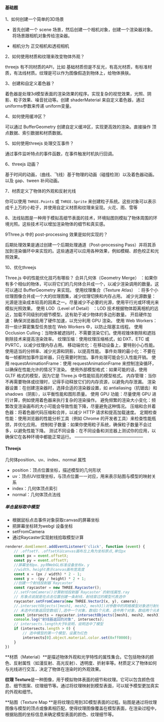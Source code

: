 #### 基础题

1、如何创建一个简单的3D场景

* 首先创建一个 scene 场景，然后创建一个相机对象，创建一个渲染器对象。将场景跟相机对象传给渲染器。

* 相机分为 正交相机和透视相机

  

2、如何使用材质和纹理来改变物体外观？

threejs 有不同材质的API，比如 基础材质但是不反光，有高光材质，有标准材质，有法线材质。纹理是可以作为图像假造到物体上，给物体换肤。



3、创建和自定义着色器？

着色器是处理3d模型表面的渲染效果的程序。实现复杂的视觉效果，光照、阴影、粒子效果、噪音扰动等。创建 shaderMaterial 来自定义着色器，通过uniforms参数来传递 uniform变量。



4、如何使用缓冲区？

可以通过 BufferGeometry 创建自定义缓冲区，实现更高效的渲染。直接操作 顶点数据、索引数据和材质数据。



5、如何使用threejs 处理交互事件？

通过事件监听特点的事件函数，在事件触发时机执行回调。



6、threejs 动画？

基于时间的动画，（曲线、飞线）基于物理的动画（碰撞检测）以及着色器动画。以及 gap、tween 补间动画。



7、材质定义了物体的外观和反射光线



你可以使用 `THREE.Points` 或 `THREE.Sprite` 来创建粒子系统。这些对象可以表示成千上万的小粒子，并使用自定义材质和纹理来呈现。火花、雨、雪等



8、法线贴图是一种用于模拟高细节表面的技术，环境贴图则模拟了物体周围的环境光照。这些技术可以增加渲染物体的细节和真实感。



9Three.js 中的 post-processing 效果是如何实现的？

后期处理效果是通过创建一个后期处理通道（Post-processing Pass）并将其添加到渲染循环中来实现的。这些通道可以应用各种效果，例如模糊、颜色校正和光照效果。



10、优化threejs

Three.js 中的性能优化技巧有哪些？
合并几何体（Geometry Merge） ：如果你有多个相似的物体，可以将它们的几何体合并成一个，以减少渲染调用的数量。这可以通过 BufferGeometry 来实现。
使用纹理集合（Texture Atlas） ：将多个小纹理图像合并成一个大的纹理图集，减少纹理切换和内存占用。
减少光源数量：光源是渲染成本较高的因素之一。尽量减少不必要的光源，使用平行光或环境光来模拟光照效果。
使用 LOD（Level of Detail） ：LOD 技术根据物体距离相机的远近，加载不同级别的细节模型。这有助于减少物体的多边形数量。
开启硬件加速：确保浏览器启用了硬件加速，以充分利用 GPU 渲染。
使用 Web Workers：将一些计算密集型任务放在 Web Workers 中，以防止阻塞主线程。
使用 Occlusion Culling：当物体被遮挡时，不需要渲染它们。使用视锥体剔除和遮挡剔除技术来提高渲染效率。
纹理压缩：使用纹理压缩格式，如 DXT、ETC 或 PVRTC，以减少纹理内存占用。
移动端优化：在移动设备上，要特别小心性能。使用适当的分辨率、减少光源和阴影，以提高性能。
事件处理的最小化：不要在每一帧都附加事件监听器，只在需要时附加。事件处理可能会引入性能开销。
使用 requestAnimationFrame：使用 requestAnimationFrame 来控制渲染循环，以确保在性能允许的情况下渲染。
使用外部模型格式：如果可能的话，使用 GLTF 格式的模型，因为它是 Three.js 中性能较高的模型格式。
内存管理：当你不再需要物体或纹理时，记得手动释放它们的内存资源，以避免内存泄漏。
渲染器设置：在创建渲染器时，选择合适的渲染器设置，如 antialiasing（抗锯齿）和 shadows（阴影），以平衡性能和图形质量。
使用 GPU 功能：尽量使用 GPU 进行计算，例如使用着色器来执行复杂的渲染操作。
避免频繁的渲染大小变化：频繁改变渲染画布的大小可能会导致性能下降，尽量避免这种情况。
压缩和合并着色器：将着色器代码压缩和合并，以减少 HTTP 请求和提高加载速度。
定期检查性能：使用浏览器的性能分析工具（例如 Chrome 的开发者工具）来检查性能瓶颈，并优化应用。
控制粒子数量：如果你使用粒子系统，确保粒子数量不会过多，以避免性能下降。
测试不同设备：在不同设备和浏览器上测试你的应用，以确保它在各种环境中都能正常运行。
————————————————



#### Threejs

几何体position、uv、index、normal 属性

* position：顶点位置坐标，描述模型的几何形状
* uv：顶点UV纹理坐标，与顶点位置一一对应，用来表示贴图与模型的映射关系
* index：几何体顶点索引
* normal：几何体顶点法线



##### 单击鼠标取中模型

* 根据鼠标点击事件对象获取canvas的屏幕坐标
* 把屏幕坐标转为webgl 设备坐标
* setFromCamera 
* 通过Raycaster实现射线拾取模型计算

```js
renderer.domElement.addEventListener('click', function (event) {
    // .offsetY、.offsetX以canvas画布左上角为坐标原点,单位px
    const px = event.offsetX;
    const py = event.offsetY;
    //屏幕坐标px、py转WebGL标准设备坐标x、y
    //width、height表示canvas画布宽高度
    const x = (px / width) * 2 - 1;
    const y = -(py / height) * 2 + 1;
    //创建一个射线投射器`Raycaster`
    const raycaster = new THREE.Raycaster();
    //.setFromCamera()计算射线投射器`Raycaster`的射线属性.ray
    // 形象点说就是在点击位置创建一条射线，射线穿过的模型代表选中
    raycaster.setFromCamera(new THREE.Vector2(x, y), camera);
    //.intersectObjects([mesh1, mesh2, mesh3])对参数中的网格模型对象进行射线交叉计算
    // 未选中对象返回空数组[],选中一个对象，数组1个元素，选中两个对象，数组两个元素
    const intersects = raycaster.intersectObjects([mesh1, mesh2, mesh3]);
    console.log("射线器返回的对象", intersects);
    // intersects.length大于0说明，说明选中了模型
    if (intersects.length > 0) {
        // 选中模型的第一个模型，设置为红色
        intersects[0].object.material.color.set(0xff0000);
    }
})
```

**材质（Material）**是描述物体外观和光学特性的属性集合。它包括物体的颜色、反射属性（如漫反射、高光反射）、透明度、折射率等。材质定义了物体如何与光线进行交互，决定了物体在渲染时的外观效果。

**纹理 Texture**是一种图像，用于模拟物体表面的细节和纹理。它可以包含颜色信息、细节图案、纹理细节等。通过将纹理映射到模型表面，可以赋予模型更加真实的外观和细节。

**贴图（Texture Map **是将纹理应用到3D模型表面的过程。贴图是通过将纹理图像与模型的顶点或像素相匹配，使得纹理图像覆盖在模型表面，在渲染过程中，根据贴图的坐标信息来确定模型表面的颜色、纹理细节等。